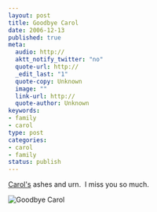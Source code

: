 ```yaml
--- 
layout: post
title: Goodbye Carol
date: 2006-12-13
published: true
meta: 
  audio: http://
  aktt_notify_twitter: "no"
  quote-url: http://
  _edit_last: "1"
  quote-copy: Unknown
  image: ""
  link-url: http://
  quote-author: Unknown
keywords: 
- family
- carol
type: post
categories: 
- carol
- family
status: publish
---
```

[Carol's](/blog/2006/12/04/carol-anne-eick-july-9-1955-november-27-2006/) ashes and urn.  I miss you so much.

![Goodbye Carol](http://media.eick.us/2011/05/320461608_826b0c9f8b1.jpg)